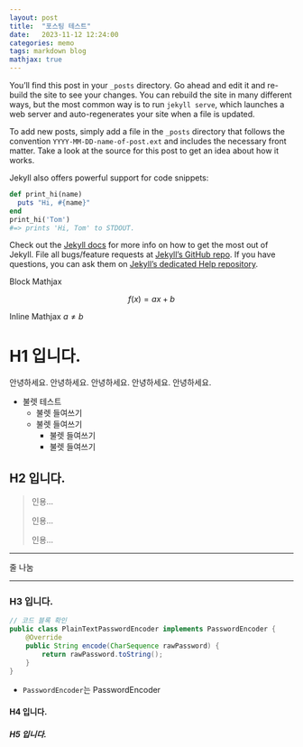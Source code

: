 ```yaml
---
layout: post
title:  "포스팅 테스트"
date:   2023-11-12 12:24:00
categories: memo
tags: markdown blog
mathjax: true
---
```


You’ll find this post in your `_posts` directory. Go ahead and edit it and re-build the site to see your changes. You can rebuild the site in many different ways, but the most common way is to run `jekyll serve`, which launches a web server and auto-regenerates your site when a file is updated.

To add new posts, simply add a file in the `_posts` directory that follows the convention `YYYY-MM-DD-name-of-post.ext` and includes the necessary front matter. Take a look at the source for this post to get an idea about how it works.

Jekyll also offers powerful support for code snippets:

```ruby
def print_hi(name)
  puts "Hi, #{name}"
end
print_hi('Tom')
#=> prints 'Hi, Tom' to STDOUT.
```

Check out the [Jekyll docs][jekyll] for more info on how to get the most out of Jekyll. File all bugs/feature requests at [Jekyll’s GitHub repo][jekyll-gh]. If you have questions, you can ask them on [Jekyll’s dedicated Help repository][jekyll-help].

[jekyll]:      http://jekyllrb.com
[jekyll-gh]:   https://github.com/jekyll/jekyll
[jekyll-help]: https://github.com/jekyll/jekyll-help

Block Mathjax 

$$
f(x) = ax + b
$$

Inline Mathjax $a \neq b$

# H1 입니다.
안녕하세요. 안녕하세요. 안녕하세요. 안녕하세요. 안녕하세요.
* 불렛 테스트
    * 불렛 들여쓰기
    * 불렛 들여쓰기
        * 불렛 들여쓰기
        * 불렛 들여쓰기
## H2 입니다.
> 인용...
>
> 인용...
>
> 인용...
- - -
줄 나눔
- - -
### H3 입니다.
```java
// 코드 블록 확인
public class PlainTextPasswordEncoder implements PasswordEncoder {
    @Override
    public String encode(CharSequence rawPassword) {
        return rawPassword.toString();
    }
}
```
* `PasswordEncoder`는 PasswordEncoder

#### H4 입니다.
##### H5 입니다.
